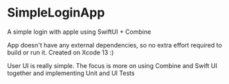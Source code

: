 # SimpleLoginApp
A simple login with apple using SwiftUI + Combine

App doesn't have any external dependencies, so no extra effort required to build or run it. Created on Xcode 13 :) 

User UI is really simple. The focus is more on using Combine and Swift UI together and implementing Unit and UI Tests
